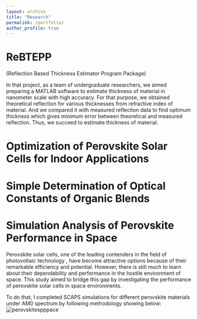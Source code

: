 ```yaml
---
layout: archive
title: "Research"
permalink: /portfolio/
author_profile: true
---
```


ReBTEPP
======
(Reflection Based Thickness Estimator Program Package)

In that project, as a team of undergraduate researchers, we aimed preparing a MATLAB software to estimate thickness of material in nanometer scale with high accuracy. For that purpose, we obtained theoretical reflection for various thicknesses from refractive index of material. And we compared it with measured reflection data to find optimum thickness which gives minimum error between theoretical and measured reflection. Thus, we succeed to estimate thickness of material.

Optimization of Perovskite Solar Cells for Indoor Applications
======


Simple Determination of Optical Constants of Organic Blends
======

Simulation Analysis of Perovskite Performance in Space
======
Perovskite solar cells, one of the leading contenders in the field of photovoltaic technology , have become attractive options because of their remarkable efficiency and potential. However, there is still much to learn about their dependability and performance in the hostile environment of space. This study aimed to bridge this gap by investigating the performance of perovskite solar cells in space environments.

To do that, I completed SCAPS simulations for different perovskite materials under AM0 spectrum by following methodology showing below:   
![perovskitespppace](https://github.com/Kamil-Anil/Kamil-Anil.github.io/assets/158865943/495d1382-e312-4605-bbdb-8ac34aaf18c4)

